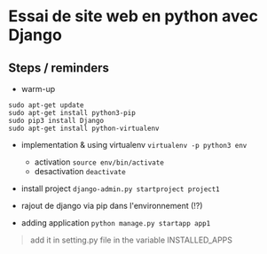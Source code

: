 # Essai de site web en python avec Django

## Steps / reminders

- warm-up

```
sudo apt-get update
sudo apt-get install python3-pip
sudo pip3 install Django
sudo apt-get install python-virtualenv
```

- implementation & using virtualenv
`virtualenv -p python3 env`

  - activation
  `source env/bin/activate`
  - desactivation 
  `deactivate`

- install project
`django-admin.py startproject project1`

- rajout de django via pip dans l'environnement (!?)

- adding application
`python manage.py startapp app1`
> add it in setting.py file in the variable INSTALLED_APPS 
